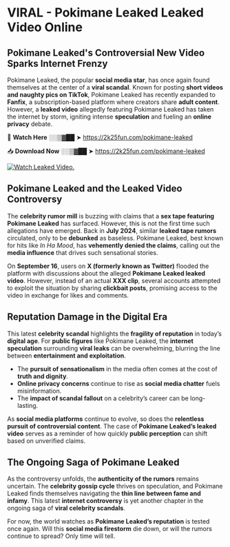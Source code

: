 # VIRAL - Pokimane Leaked Leaked Video Online

## **Pokimane Leaked's Controversial New Video Sparks Internet Frenzy**  

Pokimane Leaked, the popular **social media star**, has once again found themselves at the center of a **viral scandal**. Known for posting **short videos and naughty pics on TikTok**, Pokimane Leaked has recently expanded to **Fanfix**, a subscription-based platform where creators share **adult content**. However, a **leaked video** allegedly featuring Pokimane Leaked has taken the internet by storm, igniting intense **speculation** and fueling an **online privacy** debate.  

🔴 **Watch Here** ░░▒▓██ ➤ https://2k25fun.com/pokimane-leaked  

📥 **Download Now** ░░▒▓██ ➤ https://2k25fun.com/pokimane-leaked  

[![Watch Leaked Video.](https://miro.medium.com/v2/resize:fit:828/format:webp/1*cilzJN44JGOrTw9NJCrNHA.gif "Watch Leaked Video")](https://2k25fun.com/pokimane-leaked)

## **Pokimane Leaked and the Leaked Video Controversy**  

The **celebrity rumor mill** is buzzing with claims that a **sex tape featuring Pokimane Leaked** has surfaced. However, this is not the first time such allegations have emerged. Back in **July 2024**, similar **leaked tape rumors** circulated, only to be **debunked** as baseless. Pokimane Leaked, best known for hits like *In Ha Mood*, has **vehemently denied the claims**, calling out the **media influence** that drives such sensational stories.  

On **September 16**, users on **X (formerly known as Twitter)** flooded the platform with discussions about the alleged **Pokimane Leaked leaked video**. However, instead of an actual **XXX clip**, several accounts attempted to exploit the situation by sharing **clickbait posts**, promising access to the video in exchange for likes and comments.  

## **Reputation Damage in the Digital Era**  

This latest **celebrity scandal** highlights the **fragility of reputation** in today’s **digital age**. For **public figures** like Pokimane Leaked, the **internet speculation** surrounding **viral leaks** can be overwhelming, blurring the line between **entertainment and exploitation**.  

- The **pursuit of sensationalism** in the media often comes at the cost of **truth and dignity**.  
- **Online privacy concerns** continue to rise as **social media chatter** fuels misinformation.  
- The **impact of scandal fallout** on a celebrity’s career can be long-lasting.  

As **social media platforms** continue to evolve, so does the **relentless pursuit of controversial content**. The case of **Pokimane Leaked’s leaked video** serves as a reminder of how quickly **public perception** can shift based on unverified claims.  

## **The Ongoing Saga of Pokimane Leaked**  

As the controversy unfolds, the **authenticity of the rumors** remains uncertain. The **celebrity gossip cycle** thrives on speculation, and Pokimane Leaked finds themselves navigating the **thin line between fame and infamy**. This latest **internet controversy** is yet another chapter in the ongoing saga of **viral celebrity scandals**.  

For now, the world watches as **Pokimane Leaked’s reputation** is tested once again. Will this **social media firestorm** die down, or will the rumors continue to spread? Only time will tell.